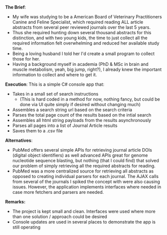 **The Brief**:
- My wife was studying to be a American Board of Veterinary Practitioners Canine and Feline Specialist, which required reading ALL article abstracts from several peer reviewed journals over the last 5 years. 
- Thus she required hunting down several thousand abstracts for this distinction, and with two young kids, the time to just collect all the required information felt overwhelming and reduced her available study time.
- Being a loving husband I told her I'd create a small program to collect those for her.
- Having a background myself in academia (PhD & MSc in brain and muscle metabolism, yeah, big jump, right?), I already knew the important information to collect and where to get it.

**Execution**:
This is a simple C# console app that:
- Takes in a small set of search instructions
    - (This is hard coded in a method for now, nothing fancy, but could be done via UI quite simply if desired without changing much)
- Assembles a search string url based on the search criteria
- Parses the total page count of the results based on the intial search
- Assembles all html string payloads from the results asynchronously
- Parses all pages into a list of Journal Article results
- Saves them to a .csv file

**Alternatives**:
- PubMed offers several simple APIs for retrieving journal article DOIs (digital object identifiers) as well advanced APIs great for genome nucleotide sequence blasting, but nothing (that I could find) that solved our problem of simply retrieving all the required abstracts for reading.
- PubMed was a more centralized source for retrieving all abstracts as opposed to creating individual parsers for each journal. The AJAX calls from several of the journals I spiked the concept with were also causing issues. However, the application implements interfaces where needed in case more fetchers and parsers are needed.

**Remarks:**
- The project is kept small and clean. Interfaces were used where more than one solution / approach could be desired
- Console updates are used in several places to demonstrate the app is still operating
